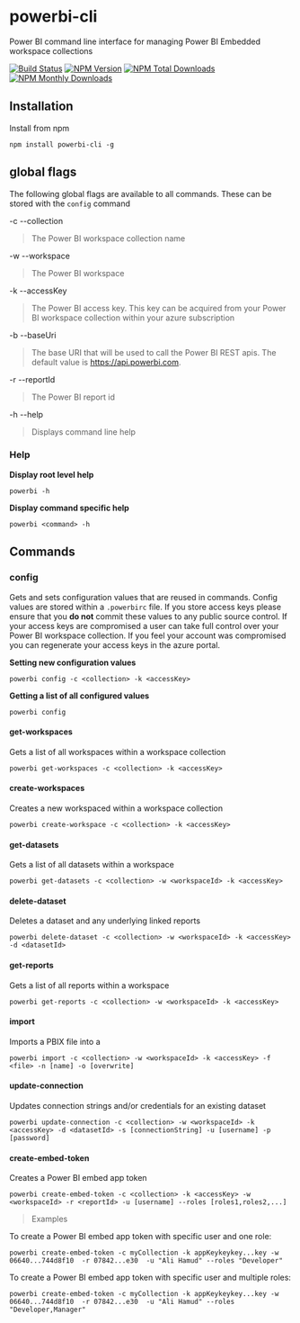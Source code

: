 # powerbi-cli
Power BI command line interface for managing Power BI Embedded workspace collections

[![Build Status](https://img.shields.io/travis/Microsoft/PowerBI-Cli/master.svg)](https://travis-ci.org/Microsoft/PowerBI-Cli)
[![NPM Version](https://img.shields.io/npm/v/powerbi-cli.svg)](https://www.npmjs.com/package/powerbi-cli)
[![NPM Total Downloads](https://img.shields.io/npm/dt/powerbi-cli.svg)](https://www.npmjs.com/package/powerbi-cli)
[![NPM Monthly Downloads](https://img.shields.io/npm/dm/powerbi-cli.svg)](https://www.npmjs.com/package/powerbi-cli)

## Installation
Install from npm

`npm install powerbi-cli -g`

## global flags
The following global flags are available to all commands.  These can be stored with the `config` command

-c --collection
> The Power BI workspace collection name

-w --workspace
> The Power BI workspace

-k --accessKey
> The Power BI access key.  This key can be acquired from your Power BI workspace collection within your azure subscription

-b --baseUri
> The base URI that will be used to call the Power BI REST apis.  The default value is https://api.powerbi.com.

-r --reportId
> The Power BI report id

-h --help
> Displays command line help

### Help
**Display root level help**

`powerbi -h`

**Display command specific help**

`powerbi <command> -h`

## Commands

### config
Gets and sets configuration values that are reused in commands. Config values are stored within a `.powerbirc` file.  If you store access keys please ensure that you **do not** commit these values to any public source control.  If your access keys are compromised a user can take full control over your Power BI workspace collection.  If you feel your account was compromised you can regenerate your access keys in the azure portal.

**Setting new configuration values**

`powerbi config -c <collection> -k <accessKey>`

**Getting a list of all configured values**

`powerbi config`
#### get-workspaces
Gets a list of all workspaces within a workspace collection

`powerbi get-workspaces -c <collection> -k <accessKey>`
#### create-workspaces
Creates a new workspaced within a workspace collection

`powerbi create-workspace -c <collection> -k <accessKey>`
#### get-datasets
Gets a list of all datasets within a workspace

`powerbi get-datasets -c <collection> -w <workspaceId> -k <accessKey>`
#### delete-dataset
Deletes a dataset and any underlying linked reports

`powerbi delete-dataset -c <collection> -w <workspaceId> -k <accessKey> -d <datasetId>`
#### get-reports
Gets a list of all reports within a workspace

`powerbi get-reports -c <collection> -w <workspaceId> -k <accessKey>`
#### import
Imports a PBIX file into a 

`powerbi import -c <collection> -w <workspaceId> -k <accessKey> -f <file> -n [name] -o [overwrite]`
#### update-connection
Updates connection strings and/or credentials for an existing dataset

`powerbi update-connection -c <collection> -w <workspaceId> -k <accessKey> -d <datasetId> -s [connectionString] -u [username] -p [password]`
#### create-embed-token
Creates a Power BI embed app token

`powerbi create-embed-token -c <collection> -k <accessKey> -w <workspaceId> -r <reportId> -u [username] --roles [roles1,roles2,...]`

> Examples

To create a Power BI embed app token with specific user and one role:

`powerbi create-embed-token -c myCollection -k appKeykeykey...key -w 06640...744d8f10  -r 07842...e30  -u "Ali Hamud" --roles "Developer"`

To create a Power BI embed app token with specific user and multiple roles:

`powerbi create-embed-token -c myCollection -k appKeykeykey...key -w 06640...744d8f10  -r 07842...e30  -u "Ali Hamud" --roles "Developer,Manager"`
